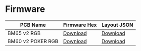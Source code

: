 # Firmware

| PCB Name          | Firmware Hex                                                        | Layout JSON                                                       |
|-------------------|---------------------------------------------------------------------|-------------------------------------------------------------------|
| BM65 v2 RGB       | [Download](https://docs.keebd.com/firmware/bm65v2_via.hex)          | [Download](https://docs.keebd.com/firmware/bm65v2_via.json)       |
| BM60 v2 POKER RGB | [Download](https://docs.keebd.com/firmware/bm65v2_poker_via.hex)    | [Download](https://docs.keebd.com/firmware/bm65v2_poker_via.json) |
